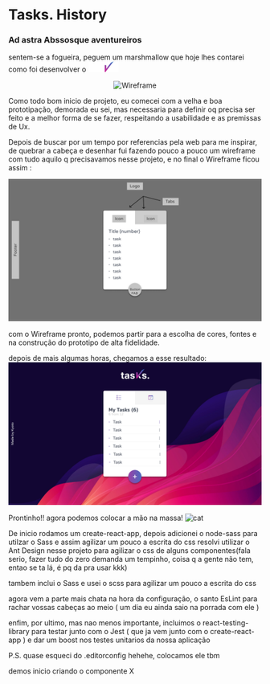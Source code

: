 # Tasks. History

### Ad astra Abssosque aventureiros

sentem-se a fogueira, peguem um marshmallow que hoje lhes contarei como foi desenvolver o <img src="src/assets/logo.svg" alt="logo" width="60px"/>

<p align="center">
<img src="https://miro.medium.com/max/440/1*G2FX8NNBCtpD6goR9eTZtw.gif" alt="Wireframe" />
</p>


Como todo bom inicio de projeto, eu comecei com a velha e boa prototipação, demorada eu sei, mas necessaria para definir oq precisa ser feito e a melhor forma de se fazer, respeitando a usabilidade e as premissas de Ux.

Depois de buscar por um tempo por referencias pela web para me inspirar, de quebrar a cabeça e desenhar fui fazendo pouco a pouco um wireframe com tudo aquilo q precisavamos nesse projeto, e no final o Wireframe ficou assim :

<img src="src/assets/repositoryassets/Low Fidelity.png" alt="Wireframe" />



com o Wireframe pronto, podemos partir para a escolha de cores, fontes e na construção do prototipo de alta fidelidade.

depois de mais algumas horas, chegamos a esse resultado: 
<img src="src/assets/repositoryassets/prototype.png" alt="Wireframe" />


Prontinho!! agora podemos colocar a mão na massa!
<img src="https://media1.tenor.com/images/49323d54e1089c0cbe0bd7bb7938d6ad/tenor.gif?itemid=21921844" alt="cat" width="60px"/>


De inicio rodamos um create-react-app,
depois adicionei o node-sass para utilzar o Sass e assim agilizar um pouco a escrita do css
resolvi utilizar o Ant Design nesse projeto para agilizar o css de alguns componentes(fala serio, fazer tudo do zero demanda um tempinho, coisa q a gente não tem, entao se ta lá, é pq da pra usar kkk)


tambem inclui o Sass e usei o scss para agilizar um pouco a escrita do css

agora vem a parte mais chata na hora da configuração, o santo EsLint para rachar vossas cabeças ao meio ( um dia eu ainda saio na porrada com ele )

enfim, por ultimo, mas nao menos importante, incluimos o react-testing-library para testar junto com o Jest ( que ja vem junto com o create-react-app ) e dar um boost nos testes unitarios da nossa aplicação

P.S. quase esqueci do .editorconfig hehehe, colocamos ele tbm

demos inicio criando o componente X
